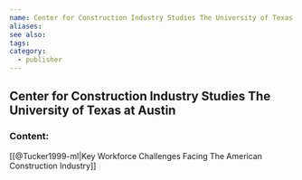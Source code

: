 ```yaml
---
name: Center for Construction Industry Studies The University of Texas at Austin
aliases:
see also:
tags:
category:
  - publisher
---
```


## Center for Construction Industry Studies The University of Texas at Austin

### Content:
[[@Tucker1999-ml|Key Workforce Challenges Facing The American Construction Industry]]